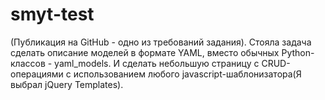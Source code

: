 smyt-test
=========
(Публикация на GitHub - одно из требований задания).
Стояла задача сделать описание моделей в формате YAML, вместо обычных Python-классов - yaml_models. 
И сделать небольшую страницу с CRUD-операциями с использованием любого javascript-шаблонизатора(Я выбрал jQuery Templates).
